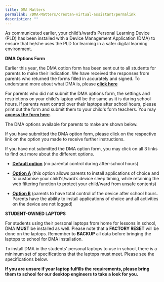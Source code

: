 ```yaml
---
title: DMA Matters
permalink: /DMA-Matters/crestan-virtual-assistant/permalink
description: ""
---
```

As communicated earlier, your child’s/ward’s Personal Learning Device (PLD) has been installed with a Device Management Application (DMA) to ensure that he/she uses the PLD for learning in a safer digital learning environment.

**DMA Options Form**

Earlier this year, the DMA option form has been sent out to all students for parents to make their indication. We have received the responses from parents who returned the forms filled in accurately and signed. To understand more about what DMA is, please **[click here](/files/DMA%20Parent%20Engagement%20Slides%20(March%202021).pdf)**

For parents who did not submit the DMA options form, the settings and restrictions on your child's laptop will be the same as it is during school hours. If parents want control over their laptops after school hours, please print out the form and submit them to your child's form teachers. You may [**access the form here**](https://sites.google.com/crestsec.edu.sg/pdlpmicrosite/pdlp/downloads).

The DMA options available for parents to make are shown below.

If you have submitted the DMA option form, please click on the respective link on the option you made to receive further instructions.

If you have not submitted the DMA option form, you may click on all 3 links to find out more about the different options.

*   [**Default option**](https://drive.google.com/file/d/1JbY_HAl67ll6QdXEstjhzGey9FZd8rgP/view?usp=sharing) (no parental control during after-school hours)
    
*   [**Option A**](https://drive.google.com/file/d/19AXQu_MJA92fgbLjMPSTxjOv1qaz_3E9/view?usp=sharing) (this option allows parents to install applications of choice and to customise your child's/ward’s device sleep timing, while retaining the web filtering function to protect your child/ward from unsafe contents)
    
*   [**Option B**](https://drive.google.com/file/d/1kiodMenfKao1czF-ux72kteSa63LTeJJ/view?usp=sharing) (parents to have total control of the device after school hours. Parents have the ability to install applications of choice and all activities on the device are not logged)


**STUDENT-OWNED LAPTOPS**

For students using their personal laptops from home for lessons in school, DMA **MUST** be installed as well. Please note that a **FACTORY RESET** will be done on the laptops. Remember to **BACKUP** all data before bringing the laptops to school for DMA installation.

To install DMA in the students' personal laptops to use in school, there is a minimum set of specifications that the laptops must meet. Please see the specifications below.

**If you are unsure if your laptop fulfills the requirements, please bring them to school for our desktop engineers to take a look for you.**